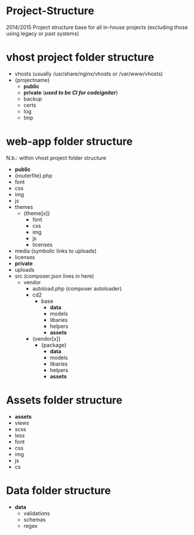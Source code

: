 Project-Structure
==================

2014/2015 Project structure base for all in-house projects (excluding those using legacy or past systems)

vhost project folder structure 
=============================== 

 * vhosts (usually /usr/share/nginx/vhosts or /var/www/vhosts)
  * {projectname}
    * **public** 
    * **private** (***used to be CI for codeigniter***)
    * backup 
    * certs 
    * log 
    * tmp 

web-app folder structure  
=========================
N.b.: within vhost project folder structure

 * **public** 
  * {routerfile}.php 
  * font 
  * css 
  * img 
  * js 
  * themes 
     * {theme[x]} 
         * font 
         * css 
         * img 
         * js
         * licenses
  * media (symbolic links to uploads) 
  * licenses 
 * **private** 
  * uploads 
  * src (composer.json lives in here)
     * vendor 
         * autoload.php (composer autoloader)
         * cd2
             * base 
                 * **data** 
                 * models
                 * libaries
                 * helpers
                 * **assets** 
         * {vendor[x]} 
             * {package} 
                 * **data** 
                 * models
                 * libaries
                 * helpers
                 * **assets** 

Assets folder structure
========================
 * **assets** 
  * views 
  * scss 
  * less  
  * font  
  * css  
  * img  
  * js  
  * cs 

Data folder structure
======================
 * **data** 
	 * validations
	 * schemas 
	 * regex 

 

